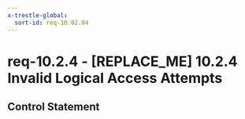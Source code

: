 ```yaml
---
x-trestle-global:
  sort-id: req-10.02.04
---
```


# req-10.2.4 - \[REPLACE_ME\] 10.2.4 Invalid Logical Access Attempts

## Control Statement
